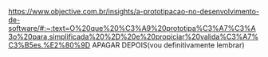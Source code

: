 https://www.objective.com.br/insights/a-prototipacao-no-desenvolvimento-de-software/#:~:text=O%20que%20%C3%A9%20prototipa%C3%A7%C3%A3o%20para,simplificada%20%2D%20e%20propiciar%20valida%C3%A7%C3%B5es.%E2%80%9D
APAGAR DEPOIS(vou definitivamente lembrar)
